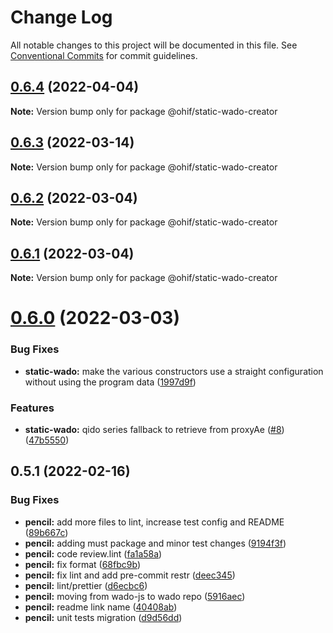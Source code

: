 # Change Log

All notable changes to this project will be documented in this file.
See [Conventional Commits](https://conventionalcommits.org) for commit guidelines.

## [0.6.4](https://github.com/OHIF/static-wado/compare/@ohif/static-wado-creator@0.6.3...@ohif/static-wado-creator@0.6.4) (2022-04-04)

**Note:** Version bump only for package @ohif/static-wado-creator





## [0.6.3](https://github.com/OHIF/static-wado/compare/@ohif/static-wado-creator@0.6.2...@ohif/static-wado-creator@0.6.3) (2022-03-14)

**Note:** Version bump only for package @ohif/static-wado-creator





## [0.6.2](https://github.com/OHIF/static-wado/compare/@ohif/static-wado-creator@0.6.1...@ohif/static-wado-creator@0.6.2) (2022-03-04)

**Note:** Version bump only for package @ohif/static-wado-creator





## [0.6.1](https://github.com/OHIF/static-wado/compare/@ohif/static-wado-creator@0.6.0...@ohif/static-wado-creator@0.6.1) (2022-03-04)

**Note:** Version bump only for package @ohif/static-wado-creator





# [0.6.0](https://github.com/OHIF/static-wado/compare/@ohif/static-wado-creator@0.5.1...@ohif/static-wado-creator@0.6.0) (2022-03-03)


### Bug Fixes

* **static-wado:** make the various constructors use a straight configuration without using the program data ([1997d9f](https://github.com/OHIF/static-wado/commit/1997d9f0fe2e0a084d31edeb475494bcec78fd77))


### Features

* **static-wado:** qido series fallback to retrieve from proxyAe ([#8](https://github.com/OHIF/static-wado/issues/8)) ([47b5550](https://github.com/OHIF/static-wado/commit/47b55503732e25be08b215bdc201593f64de52e6))





## 0.5.1 (2022-02-16)


### Bug Fixes

* **pencil:** add more files to lint, increase test config and README ([89b667c](https://github.com/OHIF/static-wado/commit/89b667c83d324ab9fa540cda0c037af8fe088f72))
* **pencil:** adding must package and minor test changes ([9194f3f](https://github.com/OHIF/static-wado/commit/9194f3f1bb52da57e20bb8bb9f07262bcebdffbf))
* **pencil:** code review.lint ([fa1a58a](https://github.com/OHIF/static-wado/commit/fa1a58a0c62015503575fbeb172b71810c6833de))
* **pencil:** fix format ([68fbc9b](https://github.com/OHIF/static-wado/commit/68fbc9bf5a3e9bf85e3fbcddfb3e0759e79b769d))
* **pencil:** fix lint and add pre-commit restr ([deec345](https://github.com/OHIF/static-wado/commit/deec34524531d5a8595a775bac414f63f60e9f23))
* **pencil:** lint/prettier ([d6ecbc6](https://github.com/OHIF/static-wado/commit/d6ecbc6b5961e03e8a557f4fcc78af53549132cd))
* **pencil:** moving from wado-js to wado repo ([5916aec](https://github.com/OHIF/static-wado/commit/5916aecd7c77dbc4882681877e2b51210976427f))
* **pencil:** readme link name ([40408ab](https://github.com/OHIF/static-wado/commit/40408ab6b4e97c8656e30b1dd2c30b92440b9f90))
* **pencil:** unit tests migration ([d9d56dd](https://github.com/OHIF/static-wado/commit/d9d56dd619fb1f41ed1d5ad85f7f804e013c6527))

